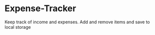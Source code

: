 # Expense-Tracker
Keep track of income and expenses. Add and remove items and save to local storage
